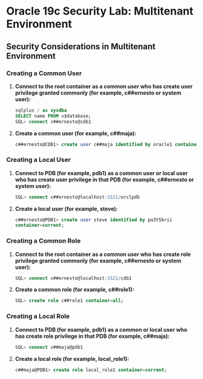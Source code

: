 
# Oracle 19c Security Lab: Multitenant Environment

## Security Considerations in Multitenant Environment

### Creating a Common User
1. **Connect to the root container as a common user who has create user privilege granted commonly (for example, c##ernesto or system user):**
   ```sql
   sqlplus / as sysdba
   SELECT name FROM v$database;
   SQL> connect c##ernesto@cdb1
   ```

2. **Create a common user (for example, c##maja):**
   ```sql
   c##ernesto@CDB1> create user c##maja identified by oracle1 container=all;
   ```

### Creating a Local User
1. **Connect to PDB (for example, pdb1) as a common user or local user who has create user privilege in that PDB (for example, c##ernesto or system user):**
   ```sql
   SQL> connect c##ernesto@localhost:1521/orclpdb
   ```

2. **Create a local user (for example, steve):**
   ```sql
   c##ernesto@PDB1> create user steve identified by pa3t5brii
   container=current;
   ```

### Creating a Common Role
1. **Connect to the root container as a common user who has create role privilege granted commonly (for example, c##ernesto or system user):**
   ```sql
   SQL> connect c##ernesto@localhost:1521/cdb1
   ```

2. **Create a common role (for example, c##role1):**
   ```sql
   SQL> create role c##role1 container=all;
   ```

### Creating a Local Role
1. **Connect to PDB (for example, pdb1) as a common or local user who has create role privilege in that PDB (for example, c##maja):**
   ```sql
   SQL> connect c##maja@pdb1
   ```

2. **Create a local role (for example, local_role1):**
   ```sql
   c##maja@PDB1> create role local_role1 container=current;
   ```
